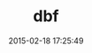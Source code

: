 ---
layout: post
title:  "dbf"
repo:   "infused/dbf"
date:   2015-02-18 17:25:49
gemurl: http://github.com/infused/dbf
---
